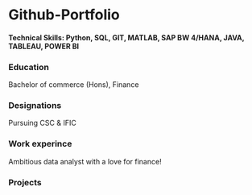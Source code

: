 # Github-Portfolio

#### Technical Skills: Python, SQL, GIT, MATLAB, SAP BW 4/HANA, JAVA, TABLEAU, POWER BI

### Education
Bachelor of commerce (Hons), Finance

### Designations

Pursuing CSC & IFIC

### Work experince

Ambitious data analyst with a love for finance!

### Projects

